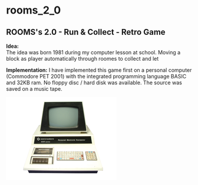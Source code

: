 # rooms_2_0

## ROOMS's 2.0 - Run &amp; Collect - Retro Game

**Idea:**  
The idea was born 1981 during my computer lesson at school.
Moving a block as player automatically through roomes to collect and let 

**Implementation:**
I have implemented this game first on a personal computer (Commodore PET 2001)
with the integrated programming language BASIC and 32KB ram.
No floppy disc / hard disk was available. The source was saved on a music tape.

![PET-2001](./images/pet-2001-small.png)

